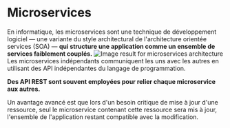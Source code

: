 
# Microservices


En informatique, les microservices sont une technique de développement logiciel — une variante du style architectural de l'architecture orientée services (SOA) — **qui structure une application comme un ensemble de services faiblement couplés.** 
![Image result for microservices architecture](https://dzone.com/storage/temp/5302608-1.png)
Les microservices indépendants communiquent les uns avec les autres en utilisant des API indépendantes du langage de programmation.

**Des API REST sont souvent employées pour relier chaque microservice aux autres.**

 Un avantage avancé est que lors d'un besoin critique de mise à jour d'une ressource, seul le microservice contenant cette ressource sera mis à jour, l'ensemble de l'application restant compatible avec la modification.
